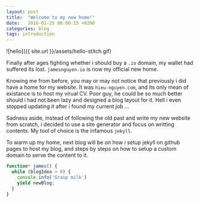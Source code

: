 ```yaml
---
layout: post
title:  "Welcome to my new home!"
date:   2016-01-25 00:00:15 +0200
categories: blog
tags: introduction
---
```


![hello]({{ site.url }}/assets/hello-stitch.gif)

Finally after ages fighting whether i should buy a `.io` domain, my wallet had suffered its lost. `jamesnguyen.io` is now my official new home.

Knowing me from before, you may or may not notice that previously i did have a home for my website. It was `hieu-nguyen.com`, and its only mean of existance is to host my virual CV. Poor guy, he could be so much better should i had not been lazy and designed a blog layout for it. Hell i even stopped updating it after i found my current job ...

Sadness aside, instead of following the old past and write my new website from scratch, i decided to use a site generator and focus on writting contents. My tool of choice is the infamous `jekyll`.

To warm up my home, next blog will be on how i setup jekyll on github pages to host my blog, and steps by steps on how to setup a custom domain to serve the content to it.

```javascript
function* james() {
  while (blogIdea > 0) {
    console.info('Grasp milk')
    yield newBlog;
  }
}
```
